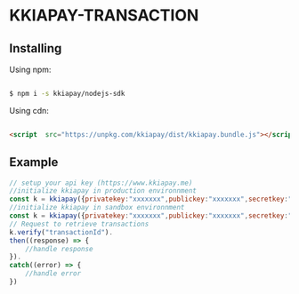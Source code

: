 # KKIAPAY-TRANSACTION

 
## Installing

  

Using npm:

  

```bash

$ npm i -s kkiapay/nodejs-sdk

```

  

Using cdn:

  

```html

<script  src="https://unpkg.com/kkiapay/dist/kkiapay.bundle.js"></script>

```


## Example

```js
// setup your api key (https://www.kkiapay.me)
//initialize kkiapay in production environnment
const k = kkiapay({privatekey:"xxxxxxx",publickey:"xxxxxxx",secretkey:"xxxxxxx"})
//initialize kkiapay in sandbox environnment
const k = kkiapay({privatekey:"xxxxxxx",publickey:"xxxxxxx",secretkey:"xxxxxxx",sandbox:true})
// Request to retrieve transactions
k.verify("transactionId").
then((response) => {
    //handle response
}).
catch((error) => {
    //handle error
})
```
